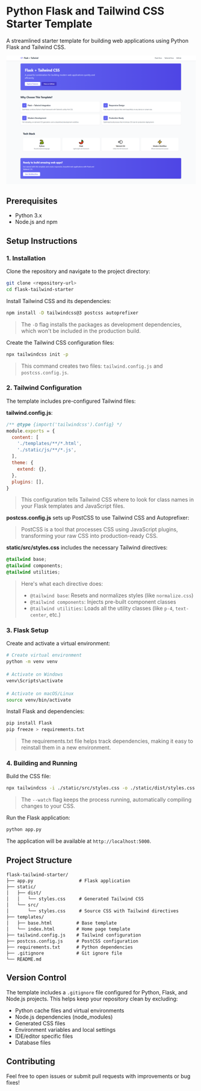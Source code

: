 # Python Flask and Tailwind CSS Starter Template

A streamlined starter template for building web applications using Python Flask and Tailwind CSS.

<div align="center">
  
![Example Screenshot](flask_tailwind_demo.png)

</div>

## Prerequisites
- Python 3.x
- Node.js and npm

## Setup Instructions

### 1. Installation

Clone the repository and navigate to the project directory:

```bash
git clone <repository-url>
cd flask-tailwind-starter
```

Install Tailwind CSS and its dependencies:

```bash
npm install -D tailwindcss@3 postcss autoprefixer
```
> The `-D` flag installs the packages as development dependencies, which won't be included in the production build.

Create the Tailwind CSS configuration files:

```bash
npx tailwindcss init -p
```
> This command creates two files: `tailwind.config.js` and `postcss.config.js`.

### 2. Tailwind Configuration

The template includes pre-configured Tailwind files:

**tailwind.config.js**:
```javascript
/** @type {import('tailwindcss').Config} */
module.exports = {
  content: [
    './templates/**/*.html',
    './static/js/**/*.js',
  ],
  theme: {
    extend: {},
  },
  plugins: [],
}
```
> This configuration tells Tailwind CSS where to look for class names in your Flask templates and JavaScript files.

**postcss.config.js** sets up PostCSS to use Tailwind CSS and Autoprefixer:
> PostCSS is a tool that processes CSS using JavaScript plugins, transforming your raw CSS into production-ready CSS.

**static/src/styles.css** includes the necessary Tailwind directives:
```css
@tailwind base;
@tailwind components;
@tailwind utilities;
```

> Here's what each directive does:
> - `@tailwind base`: Resets and normalizes styles (like `normalize.css`)
> - `@tailwind components`: Injects pre-built component classes
> - `@tailwind utilities`: Loads all the utility classes (like `p-4`, `text-center`, etc.)

### 3. Flask Setup

Create and activate a virtual environment:

```bash
# Create virtual environment
python -m venv venv

# Activate on Windows
venv\Scripts\activate

# Activate on macOS/Linux
source venv/bin/activate
```

Install Flask and dependencies:

```bash
pip install Flask
pip freeze > requirements.txt
```
> The requirements.txt file helps track dependencies, making it easy to reinstall them in a new environment.

### 4. Building and Running

Build the CSS file:

```bash
npx tailwindcss -i ./static/src/styles.css -o ./static/dist/styles.css --watch
```
> The `--watch` flag keeps the process running, automatically compiling changes to your CSS.

Run the Flask application:

```bash
python app.py
```

The application will be available at `http://localhost:5000`.

## Project Structure

```
flask-tailwind-starter/
├── app.py                 # Flask application
├── static/
│   ├── dist/
│   │   └── styles.css     # Generated Tailwind CSS
│   └── src/
│       └── styles.css     # Source CSS with Tailwind directives
├── templates/
│   ├── base.html         # Base template
│   └── index.html        # Home page template
├── tailwind.config.js    # Tailwind configuration
├── postcss.config.js     # PostCSS configuration
├── requirements.txt      # Python dependencies
├── .gitignore            # Git ignore file
└── README.md
```

## Version Control

The template includes a `.gitignore` file configured for Python, Flask, and Node.js projects. This helps keep your repository clean by excluding:

- Python cache files and virtual environments
- Node.js dependencies (node_modules)
- Generated CSS files
- Environment variables and local settings
- IDE/editor specific files
- Database files

## Contributing

Feel free to open issues or submit pull requests with improvements or bug fixes!